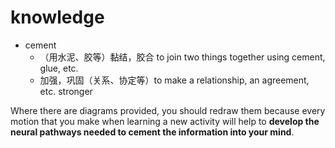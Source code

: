 # knowledge


- cement
  - （用水泥、胶等）黏结，胶合 to join two things together using cement, glue, etc.
  - 加强，巩固（关系、协定等）to make a relationship, an agreement, etc. stronger

Where there are diagrams provided, you should redraw them because every motion that you make when learning a new activity will help to **develop the neural pathways needed to cement the information into your mind**.



